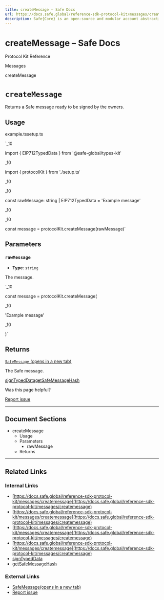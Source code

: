 ```yaml
---
title: createMessage – Safe Docs
url: https://docs.safe.global/reference-sdk-protocol-kit/messages/createmessage
description: Safe{Core} is an open-source and modular account abstraction stack. Learn about its features and how to use it.
---
```


# createMessage – Safe Docs

Protocol Kit Reference

Messages

createMessage

# `createMessage`

Returns a Safe message ready to be signed by the owners.

## Usage



example.tssetup.ts

`_10

import { EIP712TypedData } from '@safe-global/types-kit'

_10

import { protocolKit } from './setup.ts'

_10

_10

const rawMessage: string | EIP712TypedData = 'Example message'

_10

_10

const message = protocolKit.createMessage(rawMessage)`

## Parameters

### `rawMessage`

- **Type**: `string`

The message.

`_10

const message = protocolKit.createMessage(

_10

'Example message'

_10

)`

## Returns

[`SafeMessage` (opens in a new tab)](https://github.com/safe-global/safe-core-sdk/blob/main/packages/types-kit/src/types.ts#L62-L68)

The Safe message.

[signTypedData](/reference-sdk-protocol-kit/transaction-signatures/signtypeddata "signTypedData")[getSafeMessageHash](/reference-sdk-protocol-kit/messages/getsafemessagehash "getSafeMessageHash")

Was this page helpful?

[Report issue](https://github.com/safe-global/safe-docs/issues/new?assignees=&labels=nextra-feedback&projects=&template=nextra-feedback.yml&title=%5BFeedback%5D+)

---

## Document Sections

- createMessage
  - Usage
  - Parameters
    - rawMessage
  - Returns

---

## Related Links

### Internal Links

- [https://docs.safe.global/reference-sdk-protocol-kit/messages/createmessage](https://docs.safe.global/reference-sdk-protocol-kit/messages/createmessage)
- [https://docs.safe.global/reference-sdk-protocol-kit/messages/createmessage](https://docs.safe.global/reference-sdk-protocol-kit/messages/createmessage)
- [https://docs.safe.global/reference-sdk-protocol-kit/messages/createmessage](https://docs.safe.global/reference-sdk-protocol-kit/messages/createmessage)
- [https://docs.safe.global/reference-sdk-protocol-kit/messages/createmessage](https://docs.safe.global/reference-sdk-protocol-kit/messages/createmessage)
- [signTypedData](https://docs.safe.global/reference-sdk-protocol-kit/transaction-signatures/signtypeddata)
- [getSafeMessageHash](https://docs.safe.global/reference-sdk-protocol-kit/messages/getsafemessagehash)

### External Links

- [SafeMessage(opens in a new tab)](https://github.com/safe-global/safe-core-sdk/blob/main/packages/types-kit/src/types.ts)
- [Report issue](https://github.com/safe-global/safe-docs/issues/new?assignees=&labels=nextra-feedback&projects=&template=nextra-feedback.yml&title=%5BFeedback%5D+)
